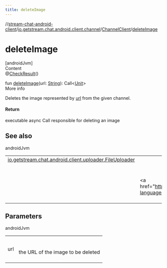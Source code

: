 ```yaml
---
title: deleteImage
---
```

//[stream-chat-android-client](../../../index.md)/[io.getstream.chat.android.client.channel](../index.md)/[ChannelClient](index.md)/[deleteImage](deleteImage.md)



# deleteImage  
[androidJvm]  
Content  
@[CheckResult](https://developer.android.com/reference/kotlin/androidx/annotation/CheckResult.html)()  
  
fun [deleteImage](deleteImage.md)(url: [String](https://kotlinlang.org/api/latest/jvm/stdlib/kotlin/-string/index.html)): Call&lt;[Unit](https://kotlinlang.org/api/latest/jvm/stdlib/kotlin/-unit/index.html)&gt;  
More info  


Deletes the image represented by [url](deleteImage.md) from the given channel.



#### Return  


executable async Call responsible for deleting an image



## See also  
  
androidJvm  
  
| | |
|---|---|
| <a name="io.getstream.chat.android.client.channel/ChannelClient/deleteImage/#kotlin.String/PointingToDeclaration/"></a>[io.getstream.chat.android.client.uploader.FileUploader](../../io.getstream.chat.android.client.uploader/FileUploader/index.md)| <a name="io.getstream.chat.android.client.channel/ChannelClient/deleteImage/#kotlin.String/PointingToDeclaration/"></a>|
| <a name="io.getstream.chat.android.client.channel/ChannelClient/deleteImage/#kotlin.String/PointingToDeclaration/"></a>| <a name="io.getstream.chat.android.client.channel/ChannelClient/deleteImage/#kotlin.String/PointingToDeclaration/"></a><br/><br/>&lt;a href="https://getstream.io/chat/docs/android/file_uploads/?language=kotlin"&gt;File Uploads&lt;/a&gt;<br/><br/>|
  


## Parameters  
  
androidJvm  
  
| | |
|---|---|
| <a name="io.getstream.chat.android.client.channel/ChannelClient/deleteImage/#kotlin.String/PointingToDeclaration/"></a>url| <a name="io.getstream.chat.android.client.channel/ChannelClient/deleteImage/#kotlin.String/PointingToDeclaration/"></a><br/><br/>the URL of the image to be deleted<br/><br/>|
  
  



